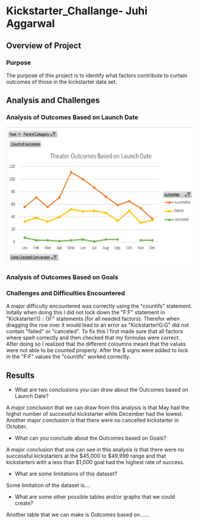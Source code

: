 # Kickstarter_Challange- Juhi Aggarwal


## Overview of Project

### Purpose
The purpose of this project is to identify what factors contribute to curtain outcomes of those in the kickstarter data set. 

## Analysis and Challenges

### Analysis of Outcomes Based on Launch Date
![Theater_Outcomes_vs_Launch.png](Theater_Outcomes_vs_Launch.png)
### Analysis of Outcomes Based on Goals

### Challenges and Difficulties Encountered
A major difficulty encountered was correctly using the "countifs" statement. Initally when doing this I did not lock down the "F:F" statement in "Kickstarter!($):($)F" statements (for all needed factors). Therefor when dragging the row over it would lead to an error as "Kickstarter!G:G" did not contain "failed" or "canceled". To fix this I first made sure that all factors where spelt correctly and then checked that my formulas were correct. After doing so I realized that the different coloumns meant that the values were not able to be counted properly. After the $ signs were added to lock in the "F:F" values the "countifs" worked correctly.

## Results

- What are two conclusions you can draw about the Outcomes based on Launch Date?

A major conclusion that we can draw from this analysis is that May had the highst number of successful kickstarter while December had the lowest. Another major conclusion is that there were no cancelled kickstarter in October. 

- What can you conclude about the Outcomes based on Goals?

A major conclusion that one can see in this analysis is that there were no successful kickstarters at the $45,000 to $49,999 range and that kickstarters with a less than $1,000 goal had the highest rate of success. 

- What are some limitations of this dataset?

Some limitation of the dataset is....
- What are some other possible tables and/or graphs that we could create?

Another table that we can make is Outcomes based on......
